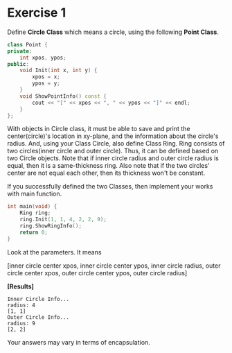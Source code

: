 # Exercise 1

Define **Circle Class** which means a circle, using the following **Point Class**.

```cpp
class Point {
private:
	int xpos, ypos;
public:
	void Init(int x, int y) {
		xpos = x;
		ypos = y;
	}
	void ShowPointInfo() const {
		cout << "[" << xpos << ", " << ypos << "]" << endl;
	}
};
```

With objects in Circle class, it must be able to save and print the center(circle)'s location in xy-plane, and the information about the circle's radius. And, using your Class Circle, also define Class Ring. Ring consists of two circles(inner circle and outer circle). Thus, it can be defined based on two Circle objects. Note that if inner circle radius and outer circle radius is equal, then it is a same-thickness ring. Also note that if the two circles' center are not equal each other, then its thickness won't be constant.

If you successfully defined the two Classes, then implement your works with main function.

```cpp
int main(void) {
	Ring ring;
	ring.Init(1, 1, 4, 2, 2, 9);
	ring.ShowRingInfo();
	return 0;
}
```

Look at the parameters. It means

[inner circle center xpos, inner circle center ypos, inner circle radius, outer circle center xpos, outer circle center ypos, outer circle radius]

**[Results]**

```
Inner Circle Info...
radius: 4
[1, 1]
Outer Circle Info...
radius: 9
[2, 2]
```

Your answers may vary in terms of encapsulation.

